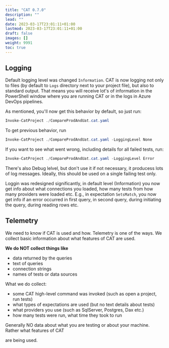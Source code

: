 ```yaml
---
title: "CAT 0.7.0"
description: ""
lead: ""
date: 2023-03-17T23:01:11+01:00
lastmod: 2023-03-17T23:01:11+01:00
draft: false
images: []
weight: 9991
toc: true
---
```


## Logging

Default logging level was changed `Information`. CAT is now logging not only to files (by default to `Logs` directory next to your project file), but also to standard output. That means you will receive lot's of information in the PowerShell window where you are running CAT or in the logs in Azure DevOps pipelines.

As mentioned, you'll now get this behavior by default, so just run:

```ps1
Invoke-CatProject ./CompareProdAndUat.cat.yaml
```

To get previous behavior, run

```ps1
Invoke-CatProject ./CompareProdAndUat.cat.yaml -LoggingLevel None
```

If you want to see what went wrong, including details for all failed tests, run:

```ps1
Invoke-CatProject ./CompareProdAndUat.cat.yaml -LoggingLevel Error
```

There's also Debug lelvel, but don't use it if not necessary, it producess lots of log messages. Ideally, this should be used on a single failing test only.

Loggin was redesigned significantly, in default level (Information) you now get info about what connections you loaded, how many tests from how many providers were loaded etc. E.g., in expectation `SetsMatch`, you now get info if an error occurred in first query, in second query, during initiating the query, during reading rows etc.

## Telemetry

We need to know if CAT is used and how. Telemetry is one of the ways. We collect basic information about what features of CAT are used.

**We do NOT collect things like**

* data returned by the queries
* text of queries
* connection strings
* names of tests or data sources

What we do collect:

* some CAT high-level command was invoked (such as open a project, run tests)
* what types of expectations are used (but no text details about tests)
* what providers you use (such as SqlServer, Postgres, Dax etc.)
* how many tests were run, what time they took to run

Generally NO data about what you are testing or about your machine. Rather what features of CAT

are being used.

